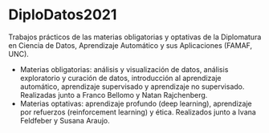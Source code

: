 # DiploDatos2021
Trabajos prácticos de las materias obligatorias y optativas de la Diplomatura en Ciencia de Datos, Aprendizaje Automático y sus Aplicaciones (FAMAF, UNC).
- Materias obligatorias: análisis y visualización de datos, análisis exploratorio y curación de datos, introducción al aprendizaje automático, aprendizaje supervisado y aprendizaje no supervisado. Realizadas junto a Franco Bellomo y Natan Rajchenberg.
- Materias optativas: aprendizaje profundo (deep learning), aprendizaje por refuerzos (reinforcement learning) y ética. Realizados junto a Ivana Feldfeber y Susana Araujo. 
